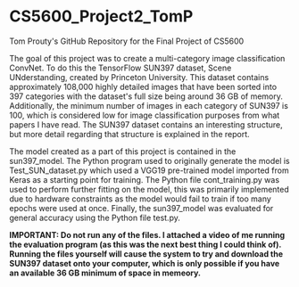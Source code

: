 # CS5600_Project2_TomP
Tom Prouty's GitHub Repository for the Final Project of CS5600

The goal of this project was to create a multi-category image classification ConvNet. To do this the TensorFlow
SUN397 dataset, Scene UNderstanding, created by Princeton University. This dataset contains approximately 108,000 
highly detailed images that have been sorted into 397 categories with  the dataset's full size being around 36 
GB of memory. Additionally, the minimum number of images in each category of SUN397 is 100, which is considered
low for image classification purposes from what papers I have read. The SUN397 dataset contains an interesting 
structure, but more detail regarding that structure is explained in the report.

The model created as a part of this project is contained in the sun397_model. The Python program used to originally
generate the model is Test_SUN_dataset.py which used a VGG19 pre-trained model imported from Keras as a starting
point for training. The Python file cont_training.py was used to perform further fitting on the model, this was 
primarily implemented due to hardware constraints as the model would fail to train if too many epochs were used
at once. Finally, the sun397_model was evaluated for general accuracy using the Python file test.py.

__IMPORTANT: Do not run any of the files. I attached a video of me running the evaluation program (as this was
the next best thing I could think of). Running the files yourself will cause the system to try and download
the SUN397 dataset onto your computer, which is only possible if you have an available 36 GB minimum of space in memeory.__
